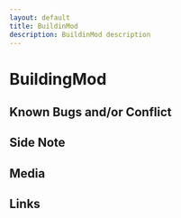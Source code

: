 ```yaml
---
layout: default
title: BuildinMod
description: BuildinMod description
---
```


# BuildingMod

## Known Bugs and/or Conflict

## Side Note

## Media

## Links
